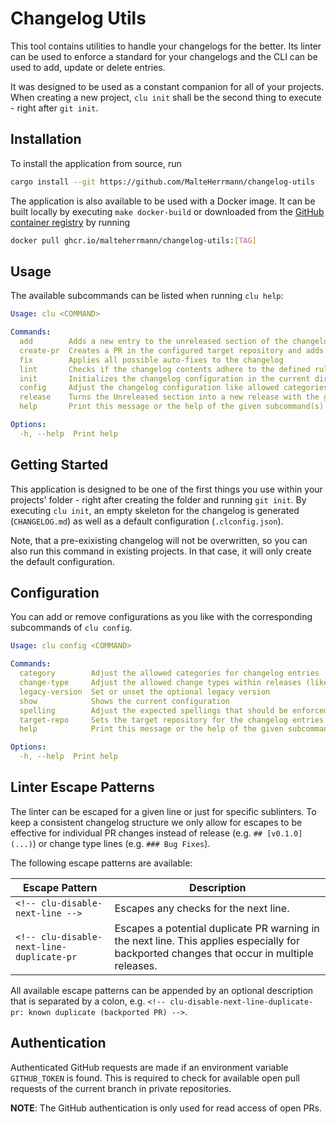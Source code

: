 # Changelog Utils

This tool contains utilities to handle your changelogs for the better.
Its linter can be used to enforce a standard for your changelogs and the CLI can be used to add, update or delete entries.

It was designed to be used as a constant companion for all of your projects. When creating a new project, `clu init` shall be the second thing to execute - right after `git init`.

## Installation

To install the application from source, run

```bash
cargo install --git https://github.com/MalteHerrmann/changelog-utils
```

The application is also available to be used with a Docker image.
It can be built locally by executing `make docker-build`
or downloaded from the [GitHub container registry](https://github.com/MalteHerrmann/changelog-utils/pkgs/container/changelog-utils)
by running

```bash
docker pull ghcr.io/malteherrmann/changelog-utils:[TAG]
```

## Usage

The available subcommands can be listed when running `clu help`:

```yaml
Usage: clu <COMMAND>

Commands:
  add        Adds a new entry to the unreleased section of the changelog
  create-pr  Creates a PR in the configured target repository and adds the corresponding changelog entry
  fix        Applies all possible auto-fixes to the changelog
  lint       Checks if the changelog contents adhere to the defined rules
  init       Initializes the changelog configuration in the current directory
  config     Adjust the changelog configuration like allowed categories, change types or other
  release    Turns the Unreleased section into a new release with the given version
  help       Print this message or the help of the given subcommand(s)

Options:
  -h, --help  Print help
```

## Getting Started

This application is designed to be one of the first things you use within your projects' folder -
right after creating the folder and running `git init`.
By executing `clu init`, an empty skeleton for the changelog is generated (`CHANGELOG.md`)
as well as a default configuration (`.clconfig.json`).

Note, that a pre-exixisting changelog will not be overwritten, so you can also run this command
in existing projects. In that case, it will only create the default configuration.

## Configuration

You can add or remove configurations as you like with the
corresponding subcommands of `clu config`.

```yaml
Usage: clu config <COMMAND>

Commands:
  category        Adjust the allowed categories for changelog entries
  change-type     Adjust the allowed change types within releases (like 'Bug Fixes', 'Features', etc.)
  legacy-version  Set or unset the optional legacy version
  show            Shows the current configuration
  spelling        Adjust the expected spellings that should be enforced in the changelog
  target-repo     Sets the target repository for the changelog entries
  help            Print this message or the help of the given subcommand(s)

Options:
  -h, --help  Print help
```

## Linter Escape Patterns

The linter can be escaped for a given line or just for specific sublinters.
To keep a consistent changelog structure we only allow for escapes to be effective for
individual PR changes instead of release (e.g. `## [v0.1.0](...)`) or change type lines (e.g. `### Bug Fixes`).

The following escape patterns are available:

| Escape Pattern | Description |
|----------------------------------------------------------|---------------------------------------|
| `<!-- clu-disable-next-line -->` | Escapes any checks for the next line. |
| `<!-- clu-disable-next-line-duplicate-pr` | Escapes a potential duplicate PR warning in the next line. This applies especially for backported changes that occur in multiple releases. |

All available escape patterns can be appended by an optional description that is separated by a colon,
e.g. `<!-- clu-disable-next-line-duplicate-pr: known duplicate (backported PR) -->`.

## Authentication

Authenticated GitHub requests are made if an environment variable
`GITHUB_TOKEN` is found.
This is required to check for available open pull requests
of the current branch in private repositories.

**NOTE**: The GitHub authentication is only used for read access of open PRs.

